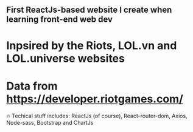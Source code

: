 ## First ReactJs-based website I create when learning front-end web dev
# Inpsired by the Riots, LOL.vn and LOL.universe websites
# Data from https://developer.riotgames.com/ 

🔥 Techical stuff includes: ReactJs (of course), React-router-dom, Axios, Node-sass, Bootstrap and ChartJs 
